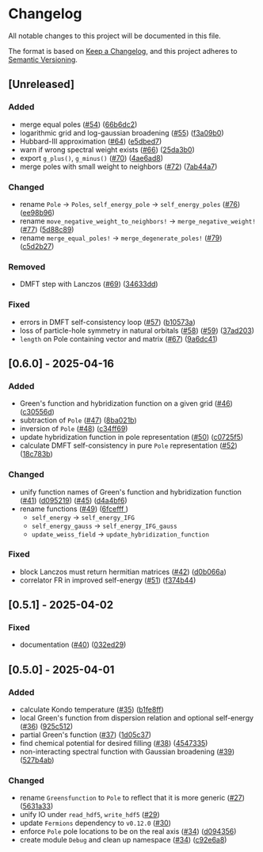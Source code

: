 # Changelog

All notable changes to this project will be documented in this file.

The format is based on [Keep a Changelog](https://keepachangelog.com/en/1.1.0/),
and this project adheres to [Semantic Versioning](https://semver.org/spec/v2.0.0.html).

## [Unreleased]

### Added

- merge equal poles ([#54](https://github.com/frankebel/DMFT.jl/pull/54)) ([66b6dc2](https://github.com/frankebel/DMFT.jl/commit/66b6dc218e681535645e7434da2ae204ffc4bfd3))
- logarithmic grid and log-gaussian broadening ([#55](https://github.com/frankebel/DMFT.jl/pull/55)) ([f3a09b0](https://github.com/frankebel/DMFT.jl/commit/f3a09b01e668d3ee188530d1c88ddac1a884b2a6))
- Hubbard-III approximation ([#64](https://github.com/frankebel/DMFT.jl/pull/64)) ([e5dbed7](https://github.com/frankebel/DMFT.jl/commit/e5dbed71f02c0949e646a6ba255a7249c2bf8de5))
- warn if wrong spectral weight exists ([#66](https://github.com/frankebel/DMFT.jl/pull/66)) ([25da3b0](https://github.com/frankebel/DMFT.jl/commit/25da3b0bf829ba4261094e2cbc1d5bad48bb2924))
- export `g_plus()`, `g_minus()` ([#70](https://github.com/frankebel/DMFT.jl/pull/70)) ([4ae6ad8](https://github.com/frankebel/DMFT.jl/commit/4ae6ad89343d726179fda7e85af3a90e959e20f2))
- merge poles with small weight to neighbors ([#72](https://github.com/frankebel/DMFT.jl/pull/72)) ([7ab44a7](https://github.com/frankebel/DMFT.jl/commit/7ab44a7076250e47c623d3530dc583485d6843c9))

### Changed

- rename `Pole` → `Poles`, `self_energy_pole` → `self_energy_poles` ([#76](https://github.com/frankebel/DMFT.jl/pull/76)) ([ee98b96](https://github.com/frankebel/DMFT.jl/commit/ee98b96a051d91be21990a2d2f59300735a798b4))
- rename `move_negative_weight_to_neighbors!` → `merge_negative_weight!` ([#77](https://github.com/frankebel/DMFT.jl/pull/77)) ([5d88c89](https://github.com/frankebel/DMFT.jl/commit/5d88c898b2b0507009a78dcacb2f8dac1a36645d))
- rename `merge_equal_poles!` → `merge_degenerate_poles!` ([#79](https://github.com/frankebel/DMFT.jl/pull/79)) ([c5d2b27](https://github.com/frankebel/DMFT.jl/commit/c5d2b27ef19d635e0e93e34912c3b0a04668b2ab))

### Removed

- DMFT step with Lanczos ([#69](https://github.com/frankebel/DMFT.jl/pull/69)) ([34633dd](https://github.com/frankebel/DMFT.jl/commit/34633dd7e88e8e72aad84dbbd496677fd478c434))

### Fixed

- errors in DMFT self-consistency loop ([#57](https://github.com/frankebel/DMFT.jl/pull/57)) ([b10573a](https://github.com/frankebel/DMFT.jl/commit/b10573a5ff1b487878ead85c9fc63c53bc0ed731))
- loss of particle-hole symmetry in natural orbitals ([#58](https://github.com/frankebel/DMFT.jl/issues/58)) ([#59](https://github.com/frankebel/DMFT.jl/pull/59)) ([37ad203](https://github.com/frankebel/DMFT.jl/pull/59/commits/37ad2032a98c06f015ea29152481e9f52333b44c))
- `length` on Pole containing vector and matrix ([#67](https://github.com/frankebel/DMFT.jl/issues/67)) ([9a6dc41](https://github.com/frankebel/DMFT.jl/commit/9a6dc418cbeb3d84a074976c3ad15a0fb997513d))

## [0.6.0] - 2025-04-16

### Added

- Green's function and hybridization function on a given grid ([#46](https://github.com/frankebel/DMFT.jl/pull/46)) ([c30556d](https://github.com/frankebel/DMFT.jl/commit/c30556ddc816a1b9cf4aa1436d4a3fa88ce6b3fe))
- subtraction of `Pole` ([#47](https://github.com/frankebel/DMFT.jl/pull/47)) ([8ba021b](https://github.com/frankebel/DMFT.jl/commit/8ba021bee989cf8ba536fd38a51d43711df62775))
- inversion of `Pole` ([#48](https://github.com/frankebel/DMFT.jl/pull/48)) ([c34ff69](https://github.com/frankebel/DMFT.jl/commit/c34ff69349800085824d1430dbd975e83de9e8b3))
- update hybridization function in pole representation ([#50](https://github.com/frankebel/DMFT.jl/pull/50)) ([c0725f5](https://github.com/frankebel/DMFT.jl/commit/c0725f5572155657110980cf8caf28ed130a73cb))
- calculate DMFT self-consistency in pure `Pole` representation ([#52](https://github.com/frankebel/DMFT.jl/pull/52)) ([18c783b](https://github.com/frankebel/DMFT.jl/commit/18c783bfcada4463ebeb77d85fc8bef7fac357c7))

### Changed

- unify function names of Green's function and hybridization function ([#41](https://github.com/frankebel/DMFT.jl/pull/41)) ([d095219](https://github.com/frankebel/DMFT.jl/commit/d095219ade1ae73349ff79e8ea903f69f73159a7)) ([#45](https://github.com/frankebel/DMFT.jl/pull/45)) ([d4a4bf6](https://github.com/frankebel/DMFT.jl/commit/d4a4bf6dda05e8a97f9c749bfef08638d1985f89))
- rename functions ([#49](https://github.com/frankebel/DMFT.jl/pull/49)) ([6fcefff ](https://github.com/frankebel/DMFT.jl/commit/6fcefffa2f80c817b1dfa95a4001cec880ec6b66))
  - `self_energy` → `self_energy_IFG`
  - `self_energy_gauss` → `self_energy_IFG_gauss`
  - `update_weiss_field` → `update_hybridization_function`

### Fixed

- block Lanczos must return hermitian matrices ([#42](https://github.com/frankebel/DMFT.jl/pull/42)) ([d0b066a](https://github.com/frankebel/DMFT.jl/commit/d0b066aba90a8308ea0f9adeece25165e52acaba))
- correlator FR in improved self-energy ([#51](https://github.com/frankebel/DMFT.jl/pull/51)) ([f374b44](https://github.com/frankebel/DMFT.jl/commit/f374b444381c9c2a612561cf0d95c32a1733dff3))

## [0.5.1] - 2025-04-02

### Fixed

- documentation ([#40](https://github.com/frankebel/DMFT.jl/pull/40)) ([032ed29](https://github.com/frankebel/DMFT.jl/commit/032ed2981c1af41a57eb60616dcbab8f40fc8017))

## [0.5.0] - 2025-04-01

### Added

- calculate Kondo temperature ([#35](https://github.com/frankebel/DMFT.jl/pull/35)) ([b1fe8ff](https://github.com/frankebel/DMFT.jl/commit/b1fe8ff94cd895870281b48e2f6a73e0e1c41f7f))
- local Green's function from dispersion relation and optional self-energy ([#36](https://github.com/frankebel/DMFT.jl/pull/36)) ([925c512](https://github.com/frankebel/DMFT.jl/commit/925c51201131ee3fc282848aec5be907628ba789))
- partial Green's function ([#37](https://github.com/frankebel/DMFT.jl/pull/37)) ([1d05c37](https://github.com/frankebel/DMFT.jl/commit/1d05c37dc7556905ef139266a46ecef003360ecb))
- find chemical potential for desired filling ([#38](https://github.com/frankebel/DMFT.jl/pull/38)) ([4547335](https://github.com/frankebel/DMFT.jl/commit/45473351ee71a3a9e736ed836024c35dc97f47ae))
- non-interacting spectral function with Gaussian broadening ([#39](https://github.com/frankebel/DMFT.jl/pull/39)) ([527b4ab](https://github.com/frankebel/DMFT.jl/commit/527b4abfcb29952b322d2b1cb569887cf90fa23d))

### Changed

- rename `Greensfunction` to `Pole` to reflect that it is more generic ([#27](https://github.com/frankebel/DMFT.jl/issues/27)) ([5631a33](https://github.com/frankebel/DMFT.jl/commit/5631a33405a13b292b0b988edf7b14931b59344a))
- unify IO under `read_hdf5`, `write_hdf5` ([#29](https://github.com/frankebel/DMFT.jl/pull/29))
- update `Fermions` dependency to `v0.12.0` ([#30](https://github.com/frankebel/DMFT.jl/pull/30))
- enforce `Pole` pole locations to be on the real axis ([#34](https://github.com/frankebel/DMFT.jl/pull/34)) ([d094356](https://github.com/frankebel/DMFT.jl/commit/d094356cf8502aa6a25cdb0049918715182d459f))
- create module `Debug` and clean up namespace ([#34](https://github.com/frankebel/DMFT.jl/pull/34)) ([c92e6a8](https://github.com/frankebel/DMFT.jl/commit/c92e6a8a33b5bc787028015a5a40012f7e334985))
